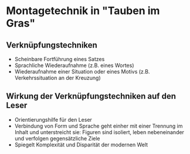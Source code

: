 # Montagetechnik in "Tauben im Gras"

## Verknüpfungstechniken
* Scheinbare Fortführung eines Satzes
* Sprachliche Wiederaufnahme (z.B. eines Wortes)
* Wiederaufnahme einer Situation oder eines Motivs (z.B. Verkehrssituation an der Kreuzung)

## Wirkung der Verknüpfungstechniken auf den Leser
* Orientierungshilfe für den Leser
* Verbindung von Form und Sprache geht einher mit einer Trennung im Inhalt und unterstreicht sie: Figuren sind isoliert, leben nebeneinander und verfolgen gegensätzliche Ziele
* Spiegelt Komplexität und Disparität der modernen Welt

